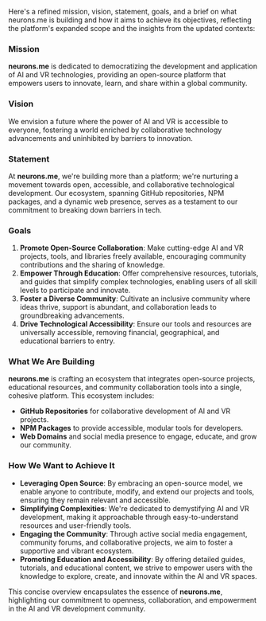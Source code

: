Here's a refined mission, vision, statement, goals, and a brief on what neurons.me is building and how it aims to achieve its objectives, reflecting the platform's expanded scope and the insights from the updated contexts:

### Mission

**neurons.me** is dedicated to democratizing the development and application of AI and VR technologies, providing an open-source platform that empowers users to innovate, learn, and share within a global community.

### Vision

We envision a future where the power of AI and VR is accessible to everyone, fostering a world enriched by collaborative technology advancements and uninhibited by barriers to innovation.

### Statement

At **neurons.me**, we're building more than a platform; we're nurturing a movement towards open, accessible, and collaborative technological development. Our ecosystem, spanning GitHub repositories, NPM packages, and a dynamic web presence, serves as a testament to our commitment to breaking down barriers in tech.

### Goals

1. **Promote Open-Source Collaboration**: Make cutting-edge AI and VR projects, tools, and libraries freely available, encouraging community contributions and the sharing of knowledge.
2. **Empower Through Education**: Offer comprehensive resources, tutorials, and guides that simplify complex technologies, enabling users of all skill levels to participate and innovate.
3. **Foster a Diverse Community**: Cultivate an inclusive community where ideas thrive, support is abundant, and collaboration leads to groundbreaking advancements.
4. **Drive Technological Accessibility**: Ensure our tools and resources are universally accessible, removing financial, geographical, and educational barriers to entry.

### What We Are Building

**neurons.me** is crafting an ecosystem that integrates open-source projects, educational resources, and community collaboration tools into a single, cohesive platform. This ecosystem includes:

- **GitHub Repositories** for collaborative development of AI and VR projects.
- **NPM Packages** to provide accessible, modular tools for developers.
- **Web Domains** and social media presence to engage, educate, and grow our community.

### How We Want to Achieve It

- **Leveraging Open Source**: By embracing an open-source model, we enable anyone to contribute, modify, and extend our projects and tools, ensuring they remain relevant and accessible.
- **Simplifying Complexities**: We're dedicated to demystifying AI and VR development, making it approachable through easy-to-understand resources and user-friendly tools.
- **Engaging the Community**: Through active social media engagement, community forums, and collaborative projects, we aim to foster a supportive and vibrant ecosystem.
- **Promoting Education and Accessibility**: By offering detailed guides, tutorials, and educational content, we strive to empower users with the knowledge to explore, create, and innovate within the AI and VR spaces.

This concise overview encapsulates the essence of **neurons.me**, highlighting our commitment to openness, collaboration, and empowerment in the AI and VR development community.